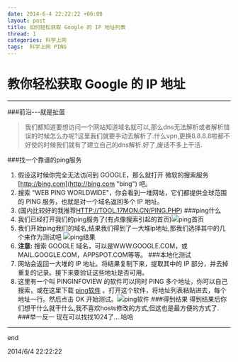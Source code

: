 ```yaml
---
date: 2014-6-4 22:22:22 +00:00
layout: post
title: 如何轻松获取 Google 的 IP 地址列表
thread: 1
categories: 科学上网
tags:  科学上网 PING
---
```


# 教你轻松获取 Google 的 IP 地址

------
###前沿---就是扯蛋
> 我们都知道要想访问一个网站知道域名就可以,那么dns无法解析或者解析错误的时候怎么办呢?这里我们就要手动去解析了.什么vpn,更换8.8.8.8啦都不好使的时候我们就有了建立自己的dns解析.好了,废话不多上干活.

###找一个靠谱的ping服务
1. 假设这时候你完全无法访问到 GOOGLE，那么就打开 微软的搜索服务[http://bing.com](http://bing.com "bing") 吧。
2. 搜索 "WEB PING WORLDWIDE"，你会看到一堆网站，它们都提供全球范围的 PING 服务，也就是对一个域名返回多个 IP 地址。
3. (国内比较好的我推荐[HTTP://TOOL.17MON.CN/PING.PHP](HTTP://TOOL.17MON.CN/PING.PHP "17MON"))
###ping什么
1. 我们已经打开我们的ping服务了(有点像搜索引起的首页)![ping首页](http://tblogmarkdown.qiniudn.com/ping%E6%9C%8D%E5%8A%A1%E9%A6%96%E9%A1%B5.png)
2. 我们开始ping我们的域名,结果我们得到了一大堆ip地址,那我们选择其中的几个来作为测试吧 ![ping结果](http://tblogmarkdown.qiniudn.com/ping%E7%BB%93%E6%9E%9C.png)
3.  **注意:**  搜索 GOOGLE 域名，可以是WWW.GOOGLE.COM，或 MAIL.GOOGLE.COM，APPSPOT.COM等等。
###本地化测试
1. 网站会返回一大堆的 IP 地址。将结果复制下来，提取其中的 IP 部分，并去掉重复的记录。接下来要验证这些地址是否可用。
2. 这里有一个叫 PINGINFOVIEW 的软件可以同时 PING 多个地址，你可以自己搜索，或在这里下载 [ping软件](HTTP://PAN.BAIDU.COM/S/1PJJOQMN) 。打开这个软件，将地址列表粘贴进去，每个地址一行。然后点击 OK 开始测试。![ping软件](http://tblogmarkdown.qiniudn.com/ping%E8%BD%AF%E4%BB%B6.png)
###得到结果
得到结果后你们想干什么就干什么,我不喜欢hosts修改的方式,但这也是最方便的方式了.
###举一反一
现在可以找找1024了....哈哈


---
end

2014/6/4 22:22:22 
